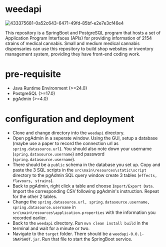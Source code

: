 # weedapi

![433375681-0a52c643-6471-49fd-85bf-e2e7e3cf46e4](https://github.com/user-attachments/assets/38325ee4-ebb4-410c-a6d9-44e351437a6e)

This repository is a SpringBoot and PostgreSQL program that hosts a set of Application Program Interfaces (APIs) for providing information of 2154 strains of medical cannabis. Small and medium medical cannabis dispensaries can use this repository to build shop websites or inventory management system, providing they have front-end coding work.

# pre-requisite
- Java Runtime Environment (>=24.0)
- PostgreSQL (>=17.0)
- pgAdmin (>=4.0)

# configuration and deployment
- Clone and change directory into the `weedapi` directory.
- Open pgAdmin in a seperate window. Using the GUI, setup a database (maybe use a paper to record the connection url as `spring.datasource.url`). You should also note down your username (`spring.datasource.username`) and password (`spring.datasource.username`).
- There should be a `public` schema in the database you set up. Copy and paste the 3 SQL scripts in the `src\main\resources\static\script` directory to the pgAdmin SQL query window create 3 tables (`effects, flavours, strains`).
- Back to pgAdmin, right click a table and choose `Import/Export Data`. Import the corresponding CSV following pgAdmin's instruction. Repeat for the other 2 tables.
- Change the `spring.datasource.url, spring.datasource.username, spring.datasource.username` in `src\main\resources\application.properties` with the information you recorded earlier.
- Back to the `weedapi` directory. Run `mvn clean install build` in the terminal and wait for a minute or two.
- Navigate to the `target` folder. There should be a `weedapi-0.0.1-SNAPSHOT.jar`. Run that file to start the SpringBoot service.
